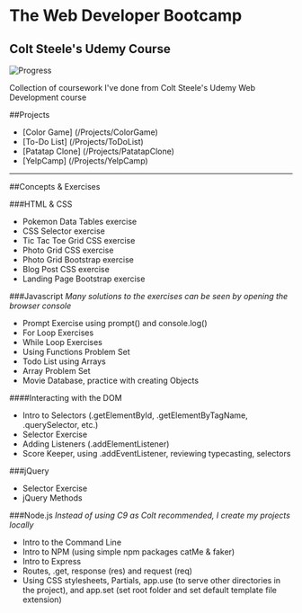 # The Web Developer Bootcamp
## Colt Steele's Udemy Course
![Progress](http://progressed.io/bar/70)

Collection of coursework I've done from Colt Steele's Udemy Web Development course

##Projects

- [Color Game] (/Projects/ColorGame)
- [To-Do List] (/Projects/ToDoList)
- [Patatap Clone] (/Projects/PatatapClone)
- [YelpCamp] (/Projects/YelpCamp)

---------
##Concepts & Exercises

###HTML & CSS

- Pokemon Data Tables exercise
- CSS Selector exercise
- Tic Tac Toe Grid CSS exercise
- Photo Grid CSS exercise
- Photo Grid Bootstrap exercise
- Blog Post CSS exercise
- Landing Page Bootstrap exercise

###Javascript
*Many solutions to the exercises can be seen by opening the browser console*
- Prompt Exercise using prompt() and console.log()
- For Loop Exercises
- While Loop Exercises
- Using Functions Problem Set
- Todo List using Arrays
- Array Problem Set
- Movie Database, practice with creating Objects

####Interacting with the DOM
- Intro to Selectors (.getElementById, .getElementByTagName, .querySelector, etc.)
- Selector Exercise
- Adding Listeners (.addElementListener)
- Score Keeper, using .addEventListener, reviewing typecasting, selectors

###jQuery
- Selector Exercise
- jQuery Methods

###Node.js
*Instead of using C9 as Colt recommended, I create my projects locally*
- Intro to the Command Line
- Intro to NPM (using simple npm packages catMe & faker)
- Intro to Express
- Routes, .get, response (res) and request (req)
- Using CSS stylesheets, Partials, app.use (to serve other directories in the project), and app.set (set root folder and set default template file extension)
